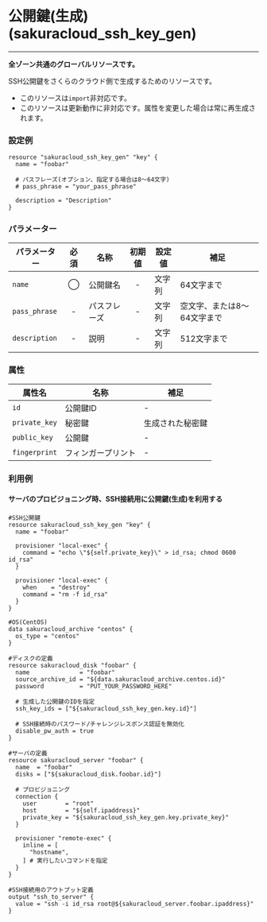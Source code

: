 # 公開鍵(生成)(sakuracloud_ssh_key_gen)

---

**全ゾーン共通のグローバルリソースです。**

SSH公開鍵をさくらのクラウド側で生成するためのリソースです。

- このリソースは`import`非対応です。
- このリソースは更新動作に非対応です。属性を変更した場合は常に再生成されます。

### 設定例

```hcl
resource "sakuracloud_ssh_key_gen" "key" {
  name = "foobar"

  # パスフレーズ(オプション、指定する場合は8〜64文字)
  # pass_phrase = "your_pass_phrase"

  description = "Description"
}
```

### パラメーター

|パラメーター         |必須  |名称                |初期値     |設定値                    |補足                                          |
|-------------------|:---:|--------------------|:--------:|------------------------|----------------------------------------------|
| `name`            | ◯   | 公開鍵名           | -        | 文字列                  | 64文字まで|
| `pass_phrase`     | -   | パスフレーズ           | -        | 文字列                  | 空文字、または8〜64文字まで|
| `description`     | -   | 説明  | - | 文字列 | 512文字まで |

### 属性

|属性名                | 名称                    | 補足                                        |
|---------------------|------------------------|--------------------------------------------|
| `id`                | 公開鍵ID                | -                                          |
| `private_key`       | 秘密鍵                  | 生成された秘密鍵                              |
| `public_key`        | 公開鍵                  | -                                       |
| `fingerprint`       | フィンガープリント        | -                                          |

### 利用例

#### サーバのプロビジョニング時、SSH接続用に公開鍵(生成)を利用する

```hcl
#SSH公開鍵
resource sakuracloud_ssh_key_gen "key" {
  name = "foobar"

  provisioner "local-exec" {
    command = "echo \"${self.private_key}\" > id_rsa; chmod 0600 id_rsa"
  }

  provisioner "local-exec" {
    when    = "destroy"
    command = "rm -f id_rsa"
  }
}

#OS(CentOS)
data sakuracloud_archive "centos" {
  os_type = "centos"
}

#ディスクの定義
resource sakuracloud_disk "foobar" {
  name              = "foobar"
  source_archive_id = "${data.sakuracloud_archive.centos.id}"
  password          = "PUT_YOUR_PASSWORD_HERE"

  # 生成した公開鍵のIDを指定
  ssh_key_ids = ["${sakuracloud_ssh_key_gen.key.id}"]

  # SSH接続時のパスワード/チャレンジレスポンス認証を無効化
  disable_pw_auth = true
}

#サーバの定義
resource sakuracloud_server "foobar" {
  name  = "foobar"
  disks = ["${sakuracloud_disk.foobar.id}"]

  # プロビジョニング
  connection {
    user        = "root"
    host        = "${self.ipaddress}"
    private_key = "${sakuracloud_ssh_key_gen.key.private_key}"
  }

  provisioner "remote-exec" {
    inline = [
      "hostname",
    ] # 実行したいコマンドを指定
  }
}

#SSH接続用のアウトプット定義
output "ssh_to_server" {
  value = "ssh -i id_rsa root@${sakuracloud_server.foobar.ipaddress}"
}
```